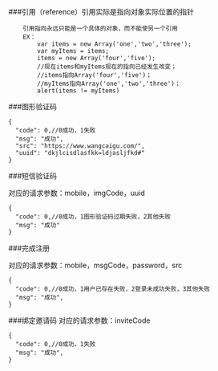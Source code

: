 ###引用（reference）引用实际是指向对象实际位置的指针
```    
    引用指向永远只能是一个具体的对象，而不能使另一个引用
    EX：
        var items = new Array('one','two','three');
        var myItems = items;
        items = new Array('four','five');
        //现在items和myItems现在的指向已经发生改变；
        //items指向Array('four','five')；
        //myItems指向Array('one','two','three')；
        alert(items != myItems)
```   

###图形验证码
```
{
  "code": 0,//0成功，1失败
  "msg": "成功",
  "src": "https://www.wangcaigu.com/",
  "uuid": "dkjlcisdlasfkk=ldjasljfkd#"
}

```
###短信验证码

对应的请求参数：mobile，imgCode，uuid
```
{
  "code": 0,//0成功，1图形验证码过期失败，2其他失败
  "msg": "成功"
}
```

###完成注册

对应的请求参数：mobile，msgCode，password，src
```
{
  "code": 0,//0成功，1用户已存在失败，2登录未成功失败，3其他失败
  "msg": "成功",
}
```
###绑定邀请码
对应的请求参数：inviteCode
```
{
  "code": 0,//0成功，1失败
  "msg": "成功",
}
```